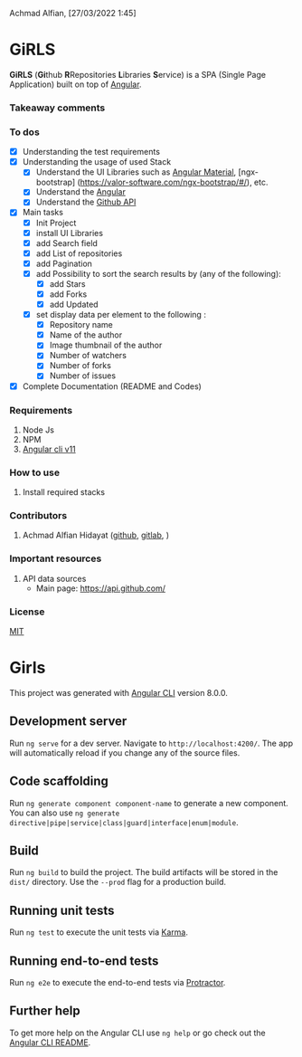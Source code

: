 Achmad Alfian, [27/03/2022 1:45]
# GiRLS #
**GiRLS** (**Gi**thub **R**Repositories **L**ibraries **S**ervice) is a SPA (Single Page Application) 
built on top of [Angular](https://angular.io).

### Takeaway comments ###

### To dos 
- [x] Understanding the test requirements
- [x] Understanding the usage of used Stack
    - [x] Understand the UI Libraries such as [Angular Material](https://material.angular.io/), [ngx-bootstrap] (https://valor-software.com/ngx-bootstrap/#/), etc.
    - [x] Understand the [Angular](https://angular.io)
    - [x] Understand the [Github API](https://api.github.com/)
- [x] Main tasks
    - [x] Init Project
    - [x] install UI Libraries
    - [x] add Search field
    - [x] add List of repositories  
    - [x] add Pagination
    - [x] add Possibility to sort the search results by (any of the following):
        - [x] add Stars
        - [x] add Forks
        - [x] add Updated
    - [x] set display data per element to the following : 
        - [x] Repository name
        - [x] Name of the author
        - [x] Image thumbnail of the author
        - [x] Number of watchers
        - [x] Number of forks
        - [x] Number of issues
- [x] Complete Documentation (README and Codes)

### Requirements 
1. Node Js
2. NPM 
3. [Angular cli v11](https://github.com/TeskaLabs/asab)

### How to use 
1. Install required stacks 

### Contributors 
1. Achmad Alfian Hidayat 
([github](https://github.com/hideayard), 
[gitlab](https://gitlab.com/hideayard), 
)

### Important resources 
1. API data sources
    - Main page: https://api.github.com/

### License 
[MIT](https://choosealicense.com/licenses/mit/)


# Girls

This project was generated with [Angular CLI](https://github.com/angular/angular-cli) version 8.0.0.

## Development server

Run `ng serve` for a dev server. Navigate to `http://localhost:4200/`. The app will automatically reload if you change any of the source files.

## Code scaffolding

Run `ng generate component component-name` to generate a new component. You can also use `ng generate directive|pipe|service|class|guard|interface|enum|module`.

## Build

Run `ng build` to build the project. The build artifacts will be stored in the `dist/` directory. Use the `--prod` flag for a production build.

## Running unit tests

Run `ng test` to execute the unit tests via [Karma](https://karma-runner.github.io).

## Running end-to-end tests

Run `ng e2e` to execute the end-to-end tests via [Protractor](http://www.protractortest.org/).

## Further help

To get more help on the Angular CLI use `ng help` or go check out the [Angular CLI README](https://github.com/angular/angular-cli/blob/master/README.md).
